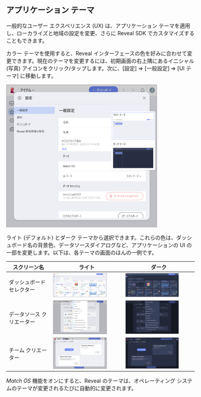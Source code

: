 ## アプリケーション テーマ

一般的なユーザー エクスペリエンス (UX) は、アプリケーション テーマを適用し、ローカライズと地域の設定を変更、さらに Reveal SDK でカスタマイズすることもできます。

カラー テーマを使用すると、Reveal インターフェースの色を好みに合わせて変更できます。現在のテーマを変更するには、初期画面の右上隅にあるイニシャル (写真) アイコンをクリック/タップします。次に、[設定] ⇒ [一般設定] ⇒ [UI テーマ] に移動します。

<img src="images/application-themes.png" alt="Application themes in Settings" width="80%"/>

ライト (デフォルト) とダーク テーマから選択できます。これらの色は、ダッシュボード名の背景色、データソースダイアログなど、アプリケーションの UI の一部を変更します。以下は、各テーマの画面のほんの一例です。

| **スクリーン名**     | **ライト**                                                                                   | **ダーク**                                                                                  |
| ------------------- | ------------------------------------------------------------------------------------------- | ----------------------------------------------------------------------------------------- |
| ダッシュボード セレクター  | <img src="images/creating-dashboard-light-theme.png" alt="Creating a Dashboard in Light Theme" width="80%"/>           | <img src="images/creating-dashboard-dark-theme.png" alt="Creating a Dashboard in Dark Theme" width="80%"/>           |
| データソース クリエーター | <img src="images/create-new-data-source-light-theme.png" alt="Creating a New Data Source in Light Theme" width="80%"/> | <img src="images/create-new-data-source-dark-theme.png" alt="Creating a New Data Source in Dark Theme" width="80%"/> |
| チーム クリエーター       | <img src="images/team-creation-light-theme.png" alt="Team Creation in Light Theme" width="80%"/>                       | <img src="images/team-creation-dark-theme.png" alt="Team Creation in Dark Theme" width="80%"/>                       |

*Match OS* 機能をオンにすると、Reveal のテーマは、オペレーティング システムのテーマが変更されるたびに自動的に変更されます。
